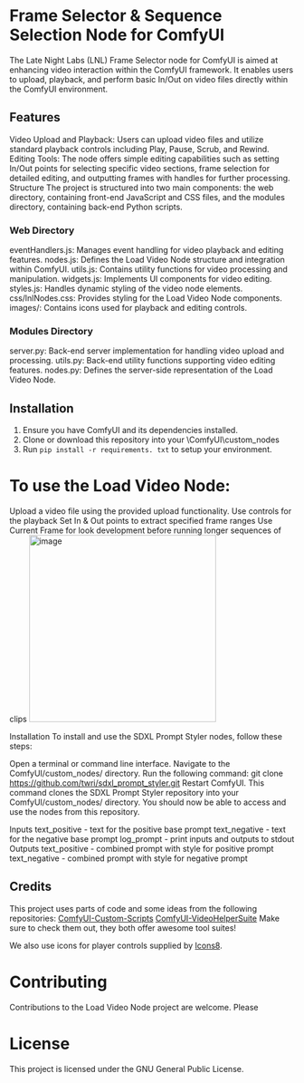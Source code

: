 # Frame Selector & Sequence Selection Node for ComfyUI
The Late Night Labs (LNL) Frame Selector node for ComfyUI is aimed at enhancing video interaction within the ComfyUI framework. It enables users to upload, playback, and perform basic In/Out on video files directly within the ComfyUI environment.

## Features
Video Upload and Playback: Users can upload video files and utilize standard playback controls including Play, Pause, Scrub, and Rewind.
Editing Tools: The node offers simple editing capabilities such as setting In/Out points for selecting specific video sections, frame selection for detailed editing, and outputting frames with handles for further processing.
Structure
The project is structured into two main components: the web directory, containing front-end JavaScript and CSS files, and the modules directory, containing back-end Python scripts.

### Web Directory
eventHandlers.js: Manages event handling for video playback and editing features.
nodes.js: Defines the Load Video Node structure and integration within ComfyUI.
utils.js: Contains utility functions for video processing and manipulation.
widgets.js: Implements UI components for video editing.
styles.js: Handles dynamic styling of the video node elements.
css/lnlNodes.css: Provides styling for the Load Video Node components.
images/: Contains icons used for playback and editing controls.

### Modules Directory
server.py: Back-end server implementation for handling video upload and processing.
utils.py: Back-end utility functions supporting video editing features.
nodes.py: Defines the server-side representation of the Load Video Node.

## Installation
1. Ensure you have ComfyUI and its dependencies installed.
2. Clone or download this repository into your \ComfyUI\custom_nodes
3. Run `pip install -r requirements. txt` to setup your environment.

# To use the Load Video Node:

Upload a video file using the provided upload functionality.
Use controls for the playback
Set In & Out points to extract specified frame ranges
Use Current Frame for look development before running longer sequences of clips
<img width="330" alt="image" src="https://github.com/latenightlabs/ComfyUI-LNL/assets/157748925/0b1be661-44b5-441b-aba4-17a479ddd96c">

Installation
To install and use the SDXL Prompt Styler nodes, follow these steps:

Open a terminal or command line interface.
Navigate to the ComfyUI/custom_nodes/ directory.
Run the following command: git clone https://github.com/twri/sdxl_prompt_styler.git
Restart ComfyUI.
This command clones the SDXL Prompt Styler repository into your ComfyUI/custom_nodes/ directory. You should now be able to access and use the nodes from this repository.

Inputs
text_positive - text for the positive base prompt
text_negative - text for the negative base prompt
log_prompt - print inputs and outputs to stdout
Outputs
text_positive - combined prompt with style for positive prompt
text_negative - combined prompt with style for negative prompt


## Credits
This project uses parts of code and some ideas from the following repositories:
[ComfyUI-Custom-Scripts](https://github.com/pythongosssss/ComfyUI-Custom-Scripts)
[ComfyUI-VideoHelperSuite](https://github.com/Kosinkadink/ComfyUI-VideoHelperSuite)
Make sure to check them out, they both offer awesome tool suites!

We also use icons for player controls supplied by [Icons8](https://icons8/com).


# Contributing
Contributions to the Load Video Node project are welcome. Please 

# License
This project is licensed under the GNU General Public License.
